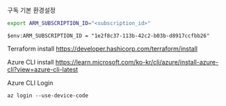 구독 기본 환경설정

```bash
export ARM_SUBSCRIPTION_ID="<subscription_id>"
```

```pwsh
$env:ARM_SUBSCRIPTION_ID = "1e2f8c37-113b-42c2-b03b-d8917ccfbb26"
```

Terraform install
https://developer.hashicorp.com/terraform/install

Azure CLI install
https://learn.microsoft.com/ko-kr/cli/azure/install-azure-cli?view=azure-cli-latest

Azure CLI Login
```
az login --use-device-code
```